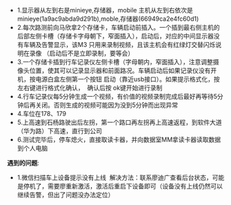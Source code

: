- 1.显示器从左到右是minieye,存储器，mobile   主机从左到右依次是minieye(1a9ac9abda9d291b),moble,存储器(66949ca2e4fc60d1)
- 2.每次路测前向马欣拿2个存储卡，车辆启动前插入。一个插到最右侧主机的后部左侧卡槽（存储卡字母朝下，窄面插入），启动后，对应的中间显示器没有车辆及告警显示，该M3
只用来录制视频，且该主机会有红绿灯交替闪烁说明在录像 （启动后不是立即录制，要等会）
- 3.一个存储卡插到行车记录仪左侧卡槽（字母朝内，窄面插入），注意调整摄像头位置，使其可以记录显示器和前面路况。车辆启动后如果记录仪没有开机，按电源白盒左侧第一个按钮
启动（靠近usb接口）。如果提示格式化，按左右键进行格式化确认，  确认后按 ok键开始进行录制
- 4.行车记录仪每5分钟生成一个视频，有价值的视频录制完成后最好再等待5分钟后再关闭。否则生成的视频可能因为没到5分钟而出现异常
- 4.车位在178、179  
- 5.上高速到石杨路驶出后左拐，第一个路口再左拐再上高速返程，到软件大道（华为路）下高速，直行到公司  
- 6.测试完毕后，停车熄火，直接取读卡器，并向数据室MM拿读卡器读取数据到个人电脑

**遇到的问题**:  
- 1.微信扫描车上设备提示没有上线  解决方法：联系廖迪广查看后台状态，可能是停机了，需要廖重新激活，激活后重启下设备即可（设备没有上线仍然可以继续告警，但出了问题没办法定位）

